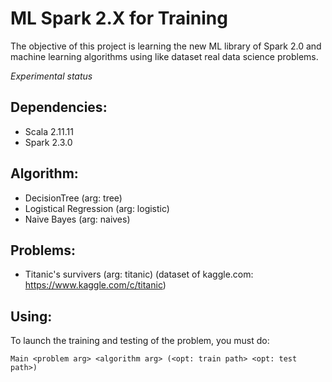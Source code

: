 ML Spark 2.X for Training
=========================

The objective of this project is 
learning the new ML library of Spark 2.0 and machine learning algorithms using like dataset real data science problems.

*Experimental status*
 
 Dependencies:
 ----------
 - Scala 2.11.11
 - Spark 2.3.0
  
 Algorithm:
 ----------
 - DecisionTree (arg: tree)
 - Logistical Regression (arg: logistic)
 - Naive Bayes (arg: naives)
 
 Problems:
 ---------
 - Titanic's survivers (arg: titanic) (dataset of kaggle.com: https://www.kaggle.com/c/titanic)
 
 Using:
 ------
 To launch the training and testing of the problem, you must do:
 
 ```
 Main <problem arg> <algorithm arg> (<opt: train path> <opt: test path>)
 ``` 
 
 
  
 



